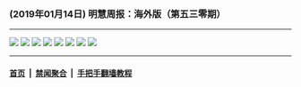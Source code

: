 ### (2019年01月14日) 明慧周报：海外版（第五三零期）

---

<img src="http://qikan.minghui.org/mhqkpage/qikanimage/2019/01/13/mhzb_530_read-online1.png"/> 

<img src="http://qikan.minghui.org/mhqkpage/qikanimage/2019/01/13/mhzb_530_read-online2.png"/> 

<img src="http://qikan.minghui.org/mhqkpage/qikanimage/2019/01/13/mhzb_530_read-online3.png"/> 

<img src="http://qikan.minghui.org/mhqkpage/qikanimage/2019/01/13/mhzb_530_read-online4.png"/> 

<img src="http://qikan.minghui.org/mhqkpage/qikanimage/2019/01/13/mhzb_530_read-online5.png"/> 

<img src="http://qikan.minghui.org/mhqkpage/qikanimage/2019/01/13/mhzb_530_read-online6.png"/> 

<img src="http://qikan.minghui.org/mhqkpage/qikanimage/2019/01/13/mhzb_530_read-online7.png"/> 

<img src="http://qikan.minghui.org/mhqkpage/qikanimage/2019/01/13/mhzb_530_read-online8.png"/> 



---

#### [首页](../../../..) &nbsp;|&nbsp; [禁闻聚合](https://github.com/gfw-breaker/banned-news) &nbsp;|&nbsp; [手把手翻墙教程](https://github.com/gfw-breaker/guides) 